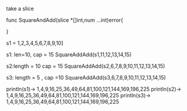 take a slice 

func SquareAndAdd(slice *[]int,num ...int)error{

}

s1 = 1,2,3,4,5,6,7,8,9,10]

s1: len=10, cap = 15
SquareAddAdd(s1,11,12,13,14,15)

s2:length = 10 cap = 15
SquareAddAdd(s2,6,7,8,9,10,11,12,13,14,15)

s3: length = 5 , cap =10
SquareAddAdd(s3,6,7,8,9,10,11,12,13,14,15)

println(s1)-> 1,4,9,16,25,36,49,64,81,100,121,144,169,196,225
println(s2)-> 1,4,9,16,25,36,49,64,81,100,121,144,169,196,225
println(s3)-> 1,4,9,16,25,36,49,64,81,100,121,144,169,196,225
